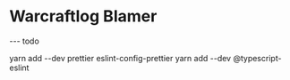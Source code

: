 # Warcraftlog Blamer

--- todo

yarn add --dev prettier eslint-config-prettier
yarn add --dev @typescript-eslint
